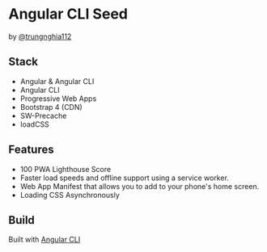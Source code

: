 # Angular CLI Seed 
by [@trungnghia112](https://twitter.com/trungnghia112)

## Stack

* Angular & Angular CLI
* Angular CLI
* Progressive Web Apps
* Bootstrap 4 (CDN)
* SW-Precache
* loadCSS

## Features
* 100 PWA Lighthouse Score
* Faster load speeds and offline support using a service worker.
* Web App Manifest that allows you to add to your phone's home screen.
* Loading CSS Asynchronously

## Build

Built with [Angular CLI](https://github.com/angular/angular-cli)
